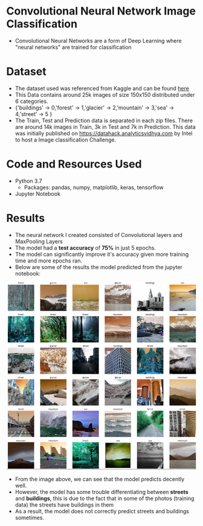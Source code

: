 # Convolutional Neural Network Image Classification
- Convolutional Neural Networks are a form of Deep Learning where "neural networks" are trained for classification
# Dataset
- The dataset used was referenced from Kaggle and can be found [here](https://www.kaggle.com/puneet6060/intel-image-classification)
- This Data contains around 25k images of size 150x150 distributed under 6 categories.
- {'buildings' -> 0,'forest' -> 1,'glacier' -> 2,'mountain' -> 3,'sea' -> 4,'street' -> 5 }
- The Train, Test and Prediction data is separated in each zip files. There are around 14k images in Train, 3k in Test and 7k in Prediction.
This data was initially published on https://datahack.analyticsvidhya.com by Intel to host a Image classification Challenge.

# Code and Resources Used
- Python 3.7
	- Packages: pandas, numpy, matplotlib, keras, tensorflow
- Jupyter Notebook

# Results
- The neural network I created consisted of Convolutional layers and MaxPooling Layers
- The model had a **test accuracy** of **75%** in just 5 epochs.
- The model can significantly improve it's accuracy given more training time and more epochs ran.
- Below are some of the results the model predicted from the jupyter notebook:

![](Images/predictions.PNG)

- From the image above, we can see that the model predicts decently well.
- However, the model has some trouble differentiating between **streets** and **buildings**, this is due to the fact that in some of the photos (training data) the streets have buildings in them
- As a result, the model does not correctly predict streets and buildings sometimes. 
